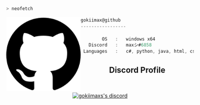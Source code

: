 ```zsh
> neofetch
```

<img align="left" src="https://raw.githubusercontent.com/gokiimax/gokiimax/main/assets/github.png" alt="logo.png" width="200" />

```csharp
gokiimax@github
-----------------

        OS   :   windows x64
   Discord   :   maxシ#6858
 Languages   :   c#, python, java, html, css, js

```

<h2 align="center">Discord Profile</h2><br>
  <p align="center">
    <a href="https://discord.com/users/534341726685626379">
        <img alt="gokiimaxs's discord" src="https://discord.c99.nl/widget/theme-1/534341726685626379.png"/>
    </a>
</p>
